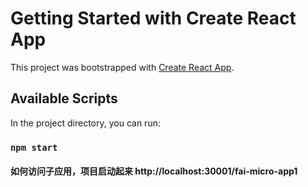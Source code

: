 # Getting Started with Create React App

This project was bootstrapped with [Create React App](https://github.com/facebook/create-react-app).

## Available Scripts

In the project directory, you can run:

### `npm start`


#### 如何访问子应用，项目启动起来 http://localhost:30001/fai-micro-app1